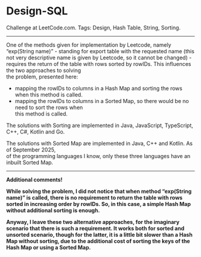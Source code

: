 # Design-SQL
Challenge at LeetCode.com. Tags: Design, Hash Table, String, Sorting.

-----------------------------------------------------------------------------------------------------------------------------------------------

One of the methods given for implementation by Leetcode, namely “exp(String name)” - standing for export table with the requested name (this not very descriptive name is given by Leetcode, so it cannot be changed) - requires the return of the table with rows sorted by rowIDs. This influences the two approaches to solving<br/> the problem, presented here: 

- mapping the rowIDs to columns in a Hash Map and sorting the rows when this method is called.
- mapping the rowIDs to columns in a Sorted Map, so there would be no need to sort the rows when<br/> this method is called.


The solutions with Sorting are implemented in Java, JavaScript, TypeScript, C++, C#, Kotlin and Go.

The solutions with Sorted Map are implemented in Java, C++ and Kotlin. As of September 2025,<br/> of the programming languages I know, only these three languages have an inbuilt Sorted Map.

---------------------------------------------------------------------------------------------

**Additional comments!**

**While solving the problem, I did not notice that when method “exp(String name)” is called, there is no requirement to return the table with rows sorted in increasing order by rowIDs. So, in this case, a simple Hash Map without additional sorting is enough.** 

**Anyway, I leave these two alternative approaches, for the imaginary scenario that there is such a requirement. It works both for sorted and unsorted scenario, though for the latter, it is a little bit slower than a Hash Map without sorting, due to the additional cost of sorting the keys of the Hash Map or using a Sorted Map.**
